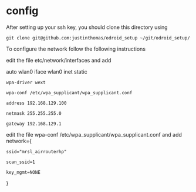config
======

After setting up your ssh key, you should clone this directory using

    git clone git@github.com:justinthomas/odroid_setup ~/git/odroid_setup/

To configure the network follow the following instructions

edit the file etc/network/interfaces and add

auto wlan0
    iface wlan0 inet static
    
    wpa-driver wext
    
    wpa-conf /etc/wpa_supplicant/wpa_supplicant.conf
    
    address 192.168.129.100
    
    netmask 255.255.255.0
    
    gateway 192.168.129.1

edit the file wpa-conf /etc/wpa_supplicant/wpa_supplicant.conf and add
network={
    
    ssid="mrsl_airrouterhp"
    
    scan_ssid=1
    
    key_mgmt=NONE
}

